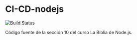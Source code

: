 # CI-CD-nodejs

[![Build Status](https://app.travis-ci.com/daniloabella18/CI-CD-nodejs-travis.svg?branch=master)](https://api.travis-ci.com/daniloabella18/backend-section)

Código fuente de la sección 10 del curso La Biblia de Node.js.
